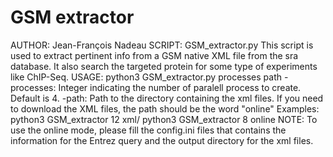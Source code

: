# GSM extractor
AUTHOR: Jean-François Nadeau
SCRIPT: GSM_extractor.py
    This script is used to extract pertinent info from a GSM native XML file from the sra database.
    It also search the targeted protein for some type of experiments like ChIP-Seq.
USAGE:
    python3 GSM_extractor.py processes path
    -processes: Integer indicating the number of paralell process to create. Default is 4.
    -path: Path to the directory containing the xml files. If you need to download the XML files, the path should be the word "online"
Examples:
    python3 GSM_extractor 12 xml/
    python3 GSM_extractor 8 online
NOTE: To use the online mode, please fill the config.ini files that contains the information for the Entrez query and the output directory for the xml files.
